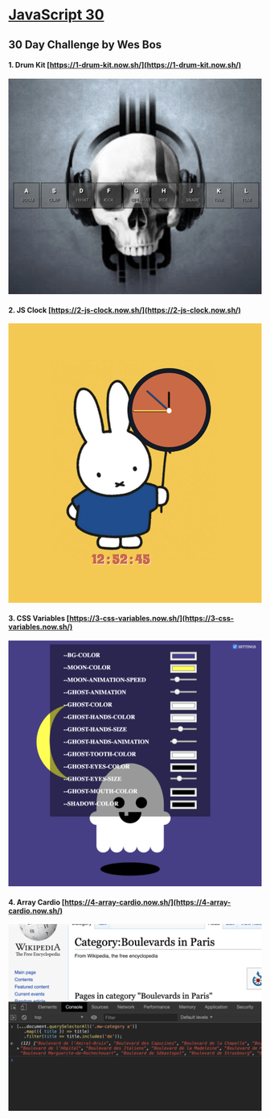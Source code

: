 # [JavaScript 30](https://javascript30.com/)
## 30 Day Challenge by Wes Bos


#### 1. Drum Kit [https://1-drum-kit.now.sh/](https://1-drum-kit.now.sh/)
![](/javascript30/screenshots/1.png)

#### 2. JS Clock [https://2-js-clock.now.sh/](https://2-js-clock.now.sh/)
![](/javascript30/screenshots/2.png)

#### 3. CSS Variables [https://3-css-variables.now.sh/](https://3-css-variables.now.sh/)
![](/javascript30/screenshots/3.png)

#### 4. Array Cardio [https://4-array-cardio.now.sh/](https://4-array-cardio.now.sh/)
![](/javascript30/screenshots/4.png)